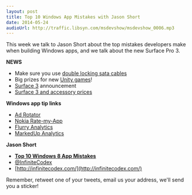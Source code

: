 ```yaml
---
layout: post
title: Top 10 Windows App Mistakes with Jason Short
date: 2014-05-24
audioUrl: http://traffic.libsyn.com/msdevshow/msdevshow_0006.mp3
---
```


This week we talk to Jason Short about the top mistakes developers make when building Windows apps, and we talk about the new Surface Pro 3.

**NEWS**

 - Make sure you use [double locking sata cables](http://www.amazon.com/gp/product/B00HE5VNFA/ref=oh_details_o01_s00_i01?ie=UTF8&psc=1
)
 - Big prizes for new [Unity games](http://unity3d.com/contest/windows)!
 - [Surface 3](http://www.microsoft.com/surface/en-us/products/surface-pro-3) announcement
 - [Surface 3 and accessory prices](http://pbs.twimg.com/media/BoGGQP8IQAAq0c2.png:medium)
 
**Windows app tip links**

 - [Ad Rotator](http://wp7adrotator.codeplex.com/)
 - [Nokia Rate-my-App](https://github.com/nokia-developer/rate-my-app)
 - [Flurry Analytics](http://www.flurry.com/)
 - [MarkedUp Analytics](https://markedup.com/)

**Jason Short**

 - [**Top 10 Windows 8 App Mistakes**](http://blogs.msdn.com/b/jason_short/archive/2014/02/26/top-10-windows-8-app-mistakes.aspx) 
 - [@InfiniteCodex](https://twitter.com/infinitecodex)
 - [http://infinitecodex.com/](http://infinitecodex.com/) 

Remember, retweet one of your tweets, email us your address, we'll send you a sticker!
